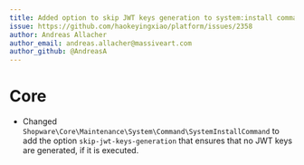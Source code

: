 ```yaml
---
title: Added option to skip JWT keys generation to system:install command.
issue: https://github.com/haokeyingxiao/platform/issues/2358
author: Andreas Allacher
author_email: andreas.allacher@massiveart.com
author_github: @AndreasA
---
```

# Core
* Changed `Shopware\Core\Maintenance\System\Command\SystemInstallCommand` to add the option `skip-jwt-keys-generation` that ensures that no JWT keys are generated, if it is executed.
